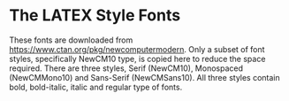 # The LATEX Style Fonts #

These fonts are downloaded from https://www.ctan.org/pkg/newcomputermodern. Only a subset of font styles, specifically NewCM10 type, is copied here to reduce the space required. There are three styles, Serif (NewCM10), Monospaced (NewCMMono10) and Sans-Serif (NewCMSans10). All three styles contain bold, bold-italic, italic and regular type of fonts.